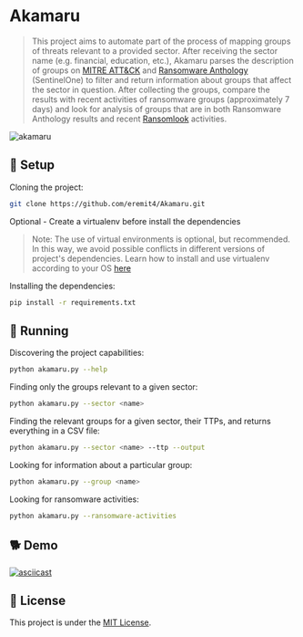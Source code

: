 # Akamaru
> This project aims to automate part of the process of mapping groups of threats relevant to a provided sector. After receiving the sector name (e.g. financial, education, etc.), Akamaru parses the description of groups on [MITRE ATT&CK](https://attack.mitre.org/groups/) and [Ransomware Anthology](https://www.sentinelone.com/anthology/) (SentinelOne) to filter and return information about groups that affect the sector in question.
> After collecting the groups, compare the results with recent activities of ransomware groups (approximately 7 days) and look for analysis of groups that are in both Ransomware Anthology results and recent [Ransomlook](https://www.ransomlook.io/recent) activities.

![akamaru](https://i.gifer.com/8HpQ.gif)

## 🐾 Setup

Cloning the project:
```bash
git clone https://github.com/eremit4/Akamaru.git
```
Optional - Create a virtualenv before install the dependencies
> Note: The use of virtual environments is optional, but recommended. In this way, we avoid possible conflicts in different versions of project's dependencies.
> Learn how to install and use virtualenv according to your OS [here](https://virtualenv.pypa.io/en/latest/)

Installing the dependencies:
```bash
pip install -r requirements.txt
```

## 🐶 Running

Discovering the project capabilities:
```bash
python akamaru.py --help
```

Finding only the groups relevant to a given sector:
```bash
python akamaru.py --sector <name>
```

Finding the relevant groups for a given sector, their TTPs, and returns everything in a CSV file:
```bash
python akamaru.py --sector <name> --ttp --output
```

Looking for information about a particular group:
```bash
python akamaru.py --group <name>
```

Looking for ransomware activities:
```bash
python akamaru.py --ransomware-activities
```

## 🐕 Demo
[![asciicast](https://asciinema.org/a/591938.svg)](https://asciinema.org/a/591938)

## 📝 License
This project is under the [MIT License](LICENSE).
